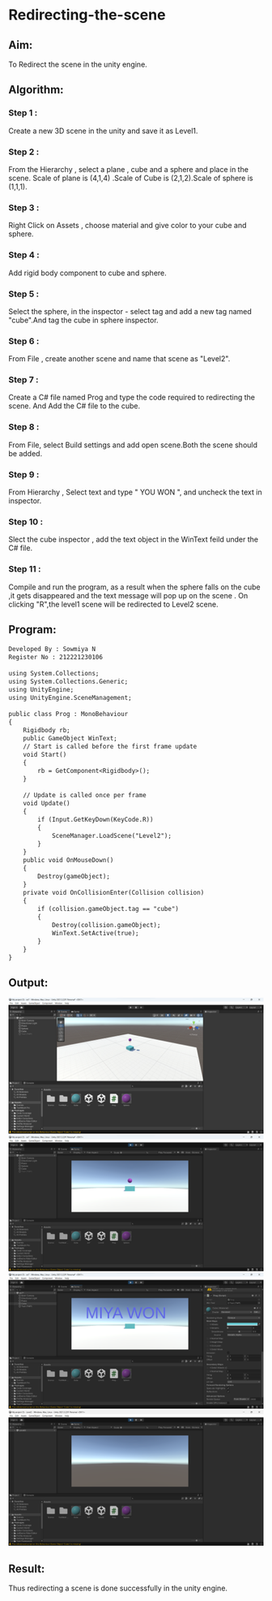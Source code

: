 # Redirecting-the-scene

## Aim:
To Redirect the scene in the unity engine.
## Algorithm:
### Step 1 :
Create a new 3D scene in the unity and save it as Level1.
### Step 2 : 
From the Hierarchy , select a plane , cube and a sphere and place in the scene. Scale of plane is (4,1,4) .Scale of Cube is (2,1,2).Scale of sphere is (1,1,1).
### Step 3 :
Right Click on Assets , choose material and give color to your cube and sphere.
### Step 4 :
Add rigid body component to cube and sphere.
### Step 5 : 
Select the sphere, in the inspector - select tag and add a new tag named "cube".And tag the cube in sphere inspector.
### Step 6 :
From File , create another scene and name that scene as "Level2".
### Step 7 :
Create a C# file named Prog and type the code required to redirecting the scene. And Add the C# file to the cube.
### Step 8 :
From File, select Build settings and add open scene.Both the scene should be added.
### Step 9 : 
From Hierarchy , Select text and type " YOU WON ", and uncheck the text in inspector.
### Step 10 :
Slect the cube inspector , add the text object in the WinText feild under the C# file.
### Step 11 :
Compile and run the program, as a result when the sphere falls on the cube ,it gets disappeared and the text message will pop up on the scene . On clicking "R",the level1 scene will be redirected to Level2 scene.
## Program:
```
Developed By : Sowmiya N
Register No : 212221230106

using System.Collections;
using System.Collections.Generic;
using UnityEngine;
using UnityEngine.SceneManagement;

public class Prog : MonoBehaviour
{
    Rigidbody rb;
    public GameObject WinText;
    // Start is called before the first frame update
    void Start()
    {
        rb = GetComponent<Rigidbody>();
    }

    // Update is called once per frame
    void Update()
    {
        if (Input.GetKeyDown(KeyCode.R))
        {
            SceneManager.LoadScene("Level2");
        }
    }
    public void OnMouseDown()
    {
        Destroy(gameObject);
    }
    private void OnCollisionEnter(Collision collision)
    {
        if (collision.gameObject.tag == "cube")
        {
            Destroy(collision.gameObject);
            WinText.SetActive(true);
        }
    }
}

```
## Output:
![op](./aq2.png)
![op](./aq3.png)
![op](./aq1.png)
![op](./aq4.png)

## Result:
Thus redirecting a scene is done successfully in the unity engine.